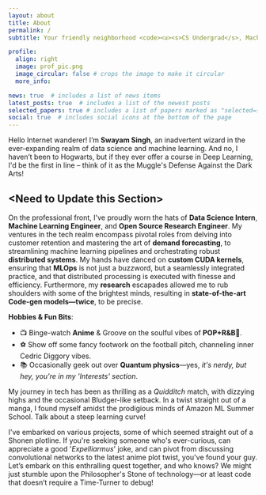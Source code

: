 ```yaml
---
layout: about
title: About
permalink: /
subtitle: Your friendly neighborhood <code><u><s>CS Undergrad</s>, Machine Learning Engineer, and AI Researcher</u></code>

profile:
  align: right
  image: prof_pic.png
  image_circular: false # crops the image to make it circular
  more_info:

news: true  # includes a list of news items
latest_posts: true  # includes a list of the newest posts
selected_papers: true # includes a list of papers marked as "selected={true}"
social: true  # includes social icons at the bottom of the page
---
```

Hello Internet wanderer! I’m **Swayam Singh**, an inadvertent wizard in the ever-expanding realm of data science and machine learning. And no, I haven’t been to Hogwarts, but if they ever offer a course in Deep Learning, I'd be the first in line – think of it as the Muggle's Defense Against the Dark Arts!

## \<Need to Update this Section>

On the professional front, I've proudly worn the hats of **Data Science Intern**, **Machine Learning Engineer**, and **Open Source Research Engineer**. My ventures in the tech realm encompass pivotal roles from delving into customer retention and mastering the art of **demand forecasting**, to streamlining machine learning pipelines and orchestrating robust **distributed systems**. My hands have danced on **custom CUDA kernels**, ensuring that **MLOps** is not just a buzzword, but a seamlessly integrated practice, and that distributed processing is executed with finesse and efficiency. Furthermore, my **research** escapades allowed me to rub shoulders with some of the brightest minds, resulting in **state-of-the-art Code-gen models—twice**, to be precise.

**Hobbies & Fun Bits**:
  - 📺 Binge-watch **Anime** & Groove on the soulful vibes of **POP+R&B**🥂.
  - ⚽ Show off some fancy footwork on the football pitch, channeling inner Cedric Diggory vibes.
  - 📚 Occasionally geek out over **Quantum physics**—yes, *it's nerdy, but hey, you're in my 'Interests' section*.

My journey in tech has been as thrilling as a _Quidditch_ match, with dizzying highs and the occasional Bludger-like setback. In a twist straight out of a manga, I found myself amidst the prodigious minds of Amazon ML Summer School. Talk about a steep learning curve!

I've embarked on various projects, some of which seemed straight out of a Shonen plotline. If you're seeking someone who's ever-curious, can appreciate a good '_Expelliarmus_' joke, and can pivot from discussing convolutional networks to the latest anime plot twist, you've found your guy. Let’s embark on this enthralling quest together, and who knows? We might just stumble upon the Philosopher's Stone of technology—or at least code that doesn’t require a Time-Turner to debug!